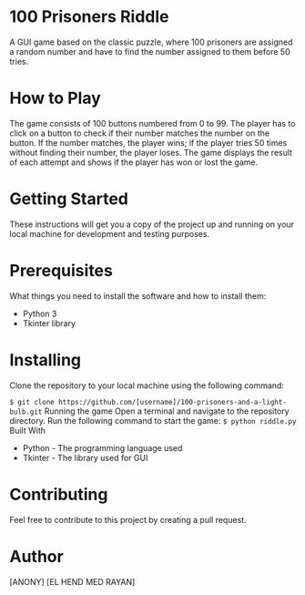 # 100 Prisoners Riddle
A GUI game based on the classic puzzle, where 100 prisoners are assigned a random number and have to find the number assigned to them before 50 tries.

# How to Play
The game consists of 100 buttons numbered from 0 to 99. The player has to click on a button to check if their number matches the number on the button. If the number matches, the player wins; if the player tries 50 times without finding their number, the player loses. The game displays the result of each attempt and shows if the player has won or lost the game.

# Getting Started
These instructions will get you a copy of the project up and running on your local machine for development and testing purposes.

# Prerequisites
What things you need to install the software and how to install them:

- Python 3
- Tkinter library
# Installing
Clone the repository to your local machine using the following command:

`
$ git clone https://github.com/[username]/100-prisoners-and-a-light-bulb.git
`
Running the game
Open a terminal and navigate to the repository directory. Run the following command to start the game:
`
$ python riddle.py
`
Built With
* Python - The programming language used
* Tkinter - The library used for GUI
# Contributing
Feel free to contribute to this project by creating a pull request.

# Author
[ANONY] 
[EL HEND MED RAYAN]
